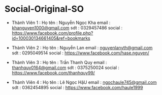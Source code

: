 # Social-Original-SO

- Thành Viên 1 : 
	Họ tên : Nguyễn Ngọc Kha 
	email : khanguyen1000@gmail.com
	sdt : 0329457486
	social : https://www.facebook.com/profile.php?id=100030134661405&ref=bookmarks

- Thành Viên 2 : 
	Họ tên : Nguyễn Lan 
	email : nguyenlanyth@gmail.com
	sdt : 0295049514
	social : https://www.facebook.com/hase.nguyen/
	
- Thành Viên 3 : 
	Họ tên : Trần Thanh Quy
	email : thanhquy0164@gmail.com
	sdt : 0375250024
	social : https://www.facebook.com/thanhquy99/

- Thành Viên 4 : 
	Họ tên : Lê Ngọc HậU
	email : ngochaule745@gmail.com
	sdt : 0362454895
	social : https://www.facebook.com/haule1999

